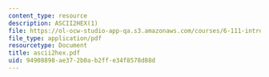 ```yaml
---
content_type: resource
description: ASCII2HEX(1)
file: https://ol-ocw-studio-app-qa.s3.amazonaws.com/courses/6-111-introductory-digital-systems-laboratory-fall-2002/94908898ae372b0ab2ffe34f8578d88d_ascii2hex.pdf
file_type: application/pdf
resourcetype: Document
title: ascii2hex.pdf
uid: 94908898-ae37-2b0a-b2ff-e34f8578d88d
---
```

